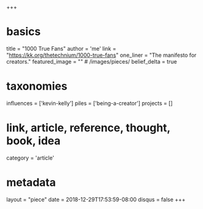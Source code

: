 +++
# basics
title     		 = "1000 True Fans"
author    		 = 'me'
link      		 = "https://kk.org/thetechnium/1000-true-fans"
one_liner 		 = "The manifesto for creators."
featured_image = "" # /images/pieces/
belief_delta	 = true

# taxonomies
influences		 = ['kevin-kelly']
piles     		 = ['being-a-creator']
projects			 = []

# link, article, reference, thought, book, idea
category  		 = 'article'

# metadata
layout	    	 = "piece"
date      		 = 2018-12-29T17:53:59-08:00
disqus    		 = false
+++

